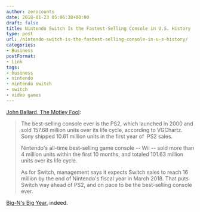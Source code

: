 ```yaml
---
author: zerocounts
date: 2018-01-23 05:06:38+00:00
draft: false
title: Nintendo Switch Is the Fastest-Selling Console in U.S. History
type: post
url: /nintendo-switch-is-the-fastest-selling-console-in-u-s-history/
categories:
- Business
postFormat:
- Link
tags:
- business
- nintendo
- nintendo switch
- switch
- video games
---
```


[John Ballard, The Mot](https://www.fool.com/investing/2018/01/22/nintendo-switch-is-the-fastest-selling-console-in.aspx)[le](https://www.fool.com/investing/2018/01/22/nintendo-switch-is-the-fastest-selling-console-in.aspx)[y Fool](https://www.fool.com/investing/2018/01/22/nintendo-switch-is-the-fastest-selling-console-in.aspx):


<blockquote>The best-selling console ever is the PS2, which launched in 2000 and sold 157.68 million units over its life cycle, according to VGChartz. Sony shipped 10.61 million units in the first year of  PS2 sales.

Nintendo's all-time best-selling game console -- Wii -- sold more than 4 million units within the first 10 months, and totaled 101.63 million units over its life cycle.

As for Switch, management says it expects Switch sales to reach 16 million by the end of Nintendo's fiscal year in March 2018. That puts Switch way ahead of PS2, and on pace to be the best-selling console ever.

</blockquote>

[Big-N's Big Year](https://www.zerocounts.net/2017/11/28/big-ns-big-year/), indeed.
